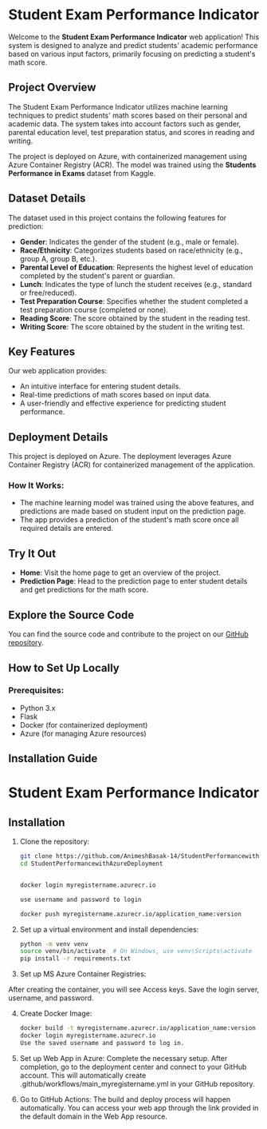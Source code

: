 # Student Exam Performance Indicator

Welcome to the **Student Exam Performance Indicator** web application! This system is designed to analyze and predict students' academic performance based on various input factors, primarily focusing on predicting a student's math score.

## Project Overview

The Student Exam Performance Indicator utilizes machine learning techniques to predict students' math scores based on their personal and academic data. The system takes into account factors such as gender, parental education level, test preparation status, and scores in reading and writing.

The project is deployed on Azure, with containerized management using Azure Container Registry (ACR). The model was trained using the **Students Performance in Exams** dataset from Kaggle.

## Dataset Details

The dataset used in this project contains the following features for prediction:

- **Gender**: Indicates the gender of the student (e.g., male or female).
- **Race/Ethnicity**: Categorizes students based on race/ethnicity (e.g., group A, group B, etc.).
- **Parental Level of Education**: Represents the highest level of education completed by the student's parent or guardian.
- **Lunch**: Indicates the type of lunch the student receives (e.g., standard or free/reduced).
- **Test Preparation Course**: Specifies whether the student completed a test preparation course (completed or none).
- **Reading Score**: The score obtained by the student in the reading test.
- **Writing Score**: The score obtained by the student in the writing test.


## Key Features

Our web application provides:

- An intuitive interface for entering student details.
- Real-time predictions of math scores based on input data.
- A user-friendly and effective experience for predicting student performance.

## Deployment Details

This project is deployed on Azure. The deployment leverages Azure Container Registry (ACR) for containerized management of the application.

### How It Works:
- The machine learning model was trained using the above features, and predictions are made based on student input on the prediction page.
- The app provides a prediction of the student's math score once all required details are entered.

## Try It Out

- **Home**: Visit the home page to get an overview of the project.
- **Prediction Page**: Head to the prediction page to enter student details and get predictions for the math score.

## Explore the Source Code

You can find the source code and contribute to the project on our [GitHub repository](https://github.com/your-username/student-exam-performance-indicator).

## How to Set Up Locally

### Prerequisites:
- Python 3.x
- Flask
- Docker (for containerized deployment)
- Azure (for managing Azure resources)


## Installation Guide

# Student Exam Performance Indicator

## Installation

1. Clone the repository:
   ```bash
   git clone https://github.com/AnimeshBasak-14/StudentPerformancewithAzureDeployment.git
   cd StudentPerformancewithAzureDeployment


   docker login myregistername.azurecr.io

   use username and password to login

   docker push myregistername.azurecr.io/application_name:version 

2. Set up a virtual environment and install dependencies:
   ```bash
   python -m venv venv
   source venv/bin/activate  # On Windows, use venv\Scripts\activate
   pip install -r requirements.txt

3. Set up MS Azure Container Registries:

After creating the container, you will see Access keys.
Save the login server, username, and password.

4. Create Docker Image:
      ```bash
      docker build -t myregistername.azurecr.io/application_name:version .
      docker login myregistername.azurecr.io
      Use the saved username and password to log in.

5. Set up Web App in Azure: Complete the necessary setup. After completion, go to the deployment center and connect to your GitHub account. This will automatically create .github/workflows/main_myregistername.yml in your GitHub repository.

6. Go to GitHub Actions: The build and deploy process will happen automatically. You can access your web app through the link provided in the default domain in the Web App resource.


